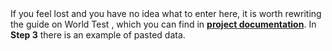 <div class="p-3 mb-2 bg-light text-dark"><i class="bi bi-info-square"></i> If you feel lost and you have no idea what to enter here, it is worth rewriting the guide on <span class = "md-correct2"> World Test </span>, which you can find in <b><a target="_blank" href="/en/documentation/first_steps/"> project documentation</a></b>. In <b>Step 3</b> there is an example of pasted data.</div>
